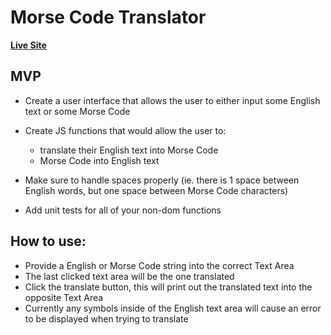 # Morse Code Translator

[**Live Site**](https://morse-code-translator-bice.vercel.app/)

## MVP

- Create a user interface that allows the user to either input some English text or some Morse Code

- Create JS functions that would allow the user to:

  - translate their English text into Morse Code
  - Morse Code into English text

- Make sure to handle spaces properly (ie. there is 1 space between English words, but one space between Morse Code characters)

- Add unit tests for all of your non-dom functions

## How to use:

- Provide a English or Morse Code string into the correct Text Area
- The last clicked text area will be the one translated
- Click the translate button, this will print out the translated text into the opposite Text Area
- Currently any symbols inside of the English text area will cause an error to be displayed when trying to translate
